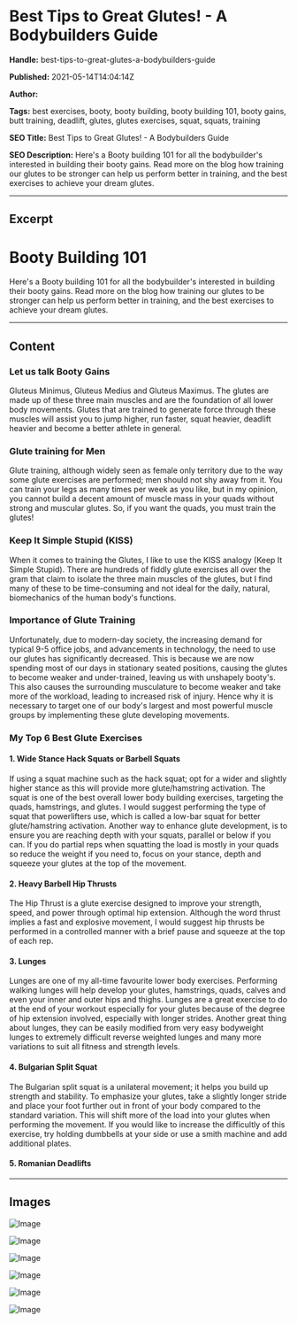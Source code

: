 # Best Tips to Great Glutes! - A Bodybuilders Guide

**Handle:** best-tips-to-great-glutes-a-bodybuilders-guide

**Published:** 2021-05-14T14:04:14Z

**Author:**  

**Tags:** best exercises, booty, booty building, booty building 101, booty gains, butt training, deadlift, glutes, glutes exercises, squat, squats, training

**SEO Title:** Best Tips to Great Glutes! - A Bodybuilders Guide 

**SEO Description:** Here's a Booty building 101 for all the bodybuilder's interested in building their booty gains. Read more on the blog how training our glutes to be stronger can help us perform better in training, and the best exercises to achieve your dream glutes. 

---

## Excerpt

# Booty Building 101

Here's a Booty building 101 for all the bodybuilder's interested in building their booty gains. Read more on the blog how training our glutes to be stronger can help us perform better in training, and the best exercises to achieve your dream glutes.

---

## Content

### Let us talk Booty Gains
Gluteus Minimus, Gluteus Medius and Gluteus Maximus. The glutes are made up of these three main muscles and are the foundation of all lower body movements. Glutes that are trained to generate force through these muscles will assist you to jump higher, run faster, squat heavier, deadlift heavier and become a better athlete in general.

### Glute training for Men
Glute training, although widely seen as female only territory due to the way some glute exercises are performed; men should not shy away from it. You can train your legs as many times per week as you like, but in my opinion, you cannot build a decent amount of muscle mass in your quads without strong and muscular glutes. So, if you want the quads, you must train the glutes!

### Keep It Simple Stupid (KISS)
When it comes to training the Glutes, I like to use the KISS analogy (Keep It Simple Stupid). There are hundreds of fiddly glute exercises all over the gram that claim to isolate the three main muscles of the glutes, but I find many of these to be time-consuming and not ideal for the daily, natural, biomechanics of the human body's functions.

### Importance of Glute Training
Unfortunately, due to modern-day society, the increasing demand for typical 9-5 office jobs, and advancements in technology, the need to use our glutes has significantly decreased. This is because we are now spending most of our days in stationary seated positions, causing the glutes to become weaker and under-trained, leaving us with unshapely booty's. This also causes the surrounding musculature to become weaker and take more of the workload, leading to increased risk of injury. Hence why it is necessary to target one of our body's largest and most powerful muscle groups by implementing these glute developing movements.

### My Top 6 Best Glute Exercises

#### 1. Wide Stance Hack Squats or Barbell Squats
If using a squat machine such as the hack squat; opt for a wider and slightly higher stance as this will provide more glute/hamstring activation. The squat is one of the best overall lower body building exercises, targeting the quads, hamstrings, and glutes. I would suggest performing the type of squat that powerlifters use, which is called a low-bar squat for better glute/hamstring activation. Another way to enhance glute development, is to ensure you are reaching depth with your squats, parallel or below if you can. If you do partial reps when squatting the load is mostly in your quads so reduce the weight if you need to, focus on your stance, depth and squeeze your glutes at the top of the movement.

#### 2. Heavy Barbell Hip Thrusts
The Hip Thrust is a glute exercise designed to improve your strength, speed, and power through optimal hip extension. Although the word thrust implies a fast and explosive movement, I would suggest hip thrusts be performed in a controlled manner with a brief pause and squeeze at the top of each rep.

#### 3. Lunges
Lunges are one of my all-time favourite lower body exercises. Performing walking lunges will help develop your glutes, hamstrings, quads, calves and even your inner and outer hips and thighs. Lunges are a great exercise to do at the end of your workout especially for your glutes because of the degree of hip extension involved, especially with longer strides. Another great thing about lunges, they can be easily modified from very easy bodyweight lunges to extremely difficult reverse weighted lunges and many more variations to suit all fitness and strength levels.

#### 4. Bulgarian Split Squat
The Bulgarian split squat is a unilateral movement; it helps you build up strength and stability. To emphasize your glutes, take a slightly longer stride and place your foot further out in front of your body compared to the standard variation. This will shift more of the load into your glutes when performing the movement. If you would like to increase the difficultly of this exercise, try holding dumbbells at your side or use a smith machine and add additional plates.

#### 5. Romanian Deadlifts

---

## Images

![Image](undefined)

![Image](undefined)

![Image](undefined)

![Image](undefined)

![Image](undefined)

![Image](undefined)

